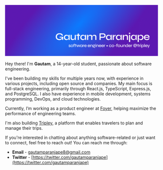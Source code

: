 <img src="./assets/banner.png" />

Hey there! I'm **Gautam**, a 14-year-old student, passionate about software engineering.

I've been building my skills for multiple years now, with experience in various projects, including open source and companies. My main focus is full-stack engineering, primarily through React.js, TypeScript, Express.js, and PostgreSQL. I also have experience in mobile development, systems programming, DevOps, and cloud technologies.

Currently, I’m working as a product engineer at [Foyer](https://foyer.work), helping maximize the performance of engineering teams.

I'm also building [Tripley](https://tripley.app/), a platform that enables travelers to plan and manage their trips.

If you're interested in chatting about anything software-related or just want to connect, feel free to reach out! You can reach me through:

* **Email** - [gautamparanjape8@gmail.com](mailto:gautamparanjape8@gmail.com)
* **Twitter** - [https://twitter.com/gautamparanjape](https://twitter.com/gautamparanjape)
